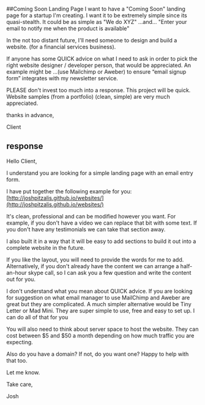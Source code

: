 ##Coming Soon Landing Page
I want to have a "Coming Soon" landing page for a startup I'm creating.  I want it to be extremely simple since its quasi-stealth.  It could be as simple as "We do XYZ" ...and... "Enter your email to notify me when the product is available"

In the not too distant future, I'll need someone to design and build a website.  (for a financial services business).

If anyone has some QUICK advice on what I need to ask in order to pick the right website designer / developer person, that would be appreciated.  An example might be ...(use Mailchimp or Aweber) to ensure “email signup form” integrates with my newsletter service.

PLEASE don't invest too much into a response.  This project will be quick.  Website samples (from a portfolio) (clean, simple) are very much appreciated.

thanks in advance,

Client

## response

Hello Client,

I understand you are looking for a simple landing page with an email entry form.

I have put together the following example for you:
[http://joshpitzalis.github.io/websites/](http://joshpitzalis.github.io/websites/)

It's clean, professional and can be modified however you want. For example, if you don't have a video we can replace that bit with some text. If you don't have any testimonials we can take that section away.

I also built it in a way that it will be easy to add sections to build it out into a complete website in the future.

If you like the layout, you will need to provide the words for me to add. Alternatively, if you don't already have the content we can arrange a half-an-hour skype call, so I can ask you a few question and write the content out for you.

I don't understand what you mean about QUICK advice. If you are looking for suggestion on what email manager to use MailChimp and Aweber are great but they are complicated. A much simpler alternative would be Tiny Letter or Mad Mini. They are super simple to use, free and easy to set up. I can do all of that for you

You will also need to think about server space to host the website. They can cost between $5 and $50 a month depending on how much traffic you are expecting.

Also do you have a domain? If not, do you want one? Happy to help with that too.

Let me know.

Take care,

Josh
